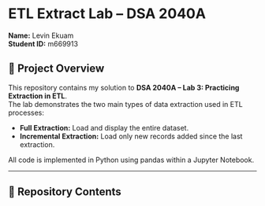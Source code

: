 # ETL Extract Lab – DSA 2040A

**Name:** Levin Ekuam  
**Student ID:** m669913  

## 📌 Project Overview

This repository contains my solution to **DSA 2040A – Lab 3: Practicing Extraction in ETL**.  
The lab demonstrates the two main types of data extraction used in ETL processes:

- **Full Extraction:** Load and display the entire dataset.
- **Incremental Extraction:** Load only new records added since the last extraction.

All code is implemented in Python using pandas within a Jupyter Notebook.

---

## 📁 Repository Contents

